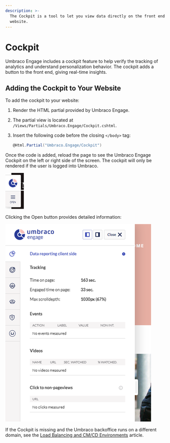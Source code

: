 ```yaml
---
description: >-
  The Cockpit is a tool to let you view data directly on the front end of the
  website.
---
```


# Cockpit

Umbraco Engage includes a cockpit feature to help verify the tracking of analytics and understand personalization behavior. The cockpit adds a button to the front end, giving real-time insights.

## Adding the Cockpit to Your Website

To add the cockpit to your website:

1. Render the HTML partial provided by Umbraco Engage.
2. The partial view is located at `/Views/Partials/Umbraco.Engage/Cockpit.cshtml`.
3. Insert the following code before the closing `</body>` tag:

    ```cs
    @Html.Partial("Umbraco.Engage/Cockpit")
    ```

Once the code is added, reload the page to see the Umbraco Engage Cockpit on the left or right side of the screen. The cockpit will only be rendered if the user is logged into Umbraco.

![Umbraco Engage Cockpit](../../.gitbook/assets/engage-cockpit.png)

Clicking the Open button provides detailed information:

![Umbraco Engage Cockpit - Detailed information](../../.gitbook/assets/engage-cockpit-2.png)

If the Cockpit is missing and the Umbraco backoffice runs on a different domain, see the [Load Balancing and CM/CD Environments](loadbalancing-and-cm-cd-environments.md) article.
